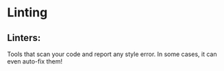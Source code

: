 # Linting

## Linters:

Tools that scan your code and report any style error. In some cases, it can even auto-fix them!

